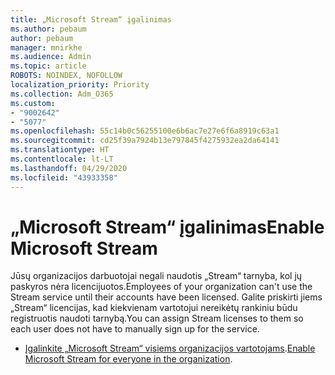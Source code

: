 ```yaml
---
title: „Microsoft Stream“ įgalinimas
ms.author: pebaum
author: pebaum
manager: mnirkhe
ms.audience: Admin
ms.topic: article
ROBOTS: NOINDEX, NOFOLLOW
localization_priority: Priority
ms.collection: Adm_O365
ms.custom:
- "9002642"
- "5077"
ms.openlocfilehash: 55c14b0c56255100e6b6ac7e27e6f6a8919c63a1
ms.sourcegitcommit: cd25f39a7924b13e797845f4275932ea2da64141
ms.translationtype: HT
ms.contentlocale: lt-LT
ms.lasthandoff: 04/29/2020
ms.locfileid: "43933358"
---
```

# <a name="enable-microsoft-stream"></a><span data-ttu-id="d376c-102">„Microsoft Stream“ įgalinimas</span><span class="sxs-lookup"><span data-stu-id="d376c-102">Enable Microsoft Stream</span></span>

<span data-ttu-id="d376c-103">Jūsų organizacijos darbuotojai negali naudotis „Stream“ tarnyba, kol jų paskyros nėra licencijuotos.</span><span class="sxs-lookup"><span data-stu-id="d376c-103">Employees of your organization can't use the Stream service until their accounts have been licensed.</span></span> <span data-ttu-id="d376c-104">Galite priskirti jiems „Stream“ licencijas, kad kiekvienam vartotojui nereikėtų rankiniu būdu registruotis naudoti tarnybą.</span><span class="sxs-lookup"><span data-stu-id="d376c-104">You can assign Stream licenses to them so each user does not have to manually sign up for the service.</span></span>

- <span data-ttu-id="d376c-105">[Įgalinkite „Microsoft Stream“ visiems organizacijos vartotojams](https://docs.microsoft.com/stream/assign-user-licenses).</span><span class="sxs-lookup"><span data-stu-id="d376c-105">[Enable Microsoft Stream for everyone in the organization](https://docs.microsoft.com/stream/assign-user-licenses).</span></span>
